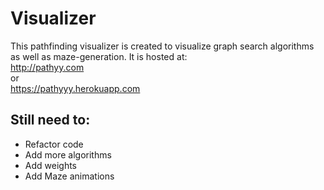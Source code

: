 # Visualizer
This pathfinding visualizer is created to visualize graph search algorithms as well as maze-generation.
It is hosted at:  
http://pathyy.com  
or  
https://pathyyy.herokuapp.com  

## Still need to:
- Refactor code
- Add more algorithms
- Add weights
- Add Maze animations
